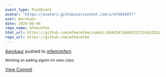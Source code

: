 ```yaml
---
event_type: PushEvent
avatar: "https://avatars.githubusercontent.com/u/47404587?"
user: Aerokaur
date: 2024-06-04
repo_name: mfem/mfem
html_url: https://github.com/mfem/mfem/commit/6b8d347da005322f2442d1b1f3ce44e32e492406
repo_url: https://github.com/mfem/mfem
---
```


<a href='https://github.com/Aerokaur' target='_blank'>Aerokaur</a> pushed to <a href='https://github.com/mfem/mfem' target='_blank'>mfem/mfem</a>

<small>Working on adding algoim int rules class</small>

<a href='https://github.com/mfem/mfem/commit/6b8d347da005322f2442d1b1f3ce44e32e492406' target='_blank'>View Commit</a>